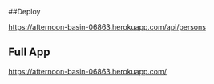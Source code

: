 ##Deploy

https://afternoon-basin-06863.herokuapp.com/api/persons

## Full App
https://afternoon-basin-06863.herokuapp.com/
